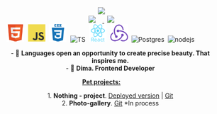 <div id="header" align="center">
  <img src="https://media.giphy.com/media/M9gbBd9nbDrOTu1Mqx/giphy.gif" width="100"/>
  <div id="infoLinks">
    <a href="https://www.linkedin.com/in/dmitriy-chernavin-628286263">
      <img style="height:27px; margin-right:15px" src="https://img.shields.io/badge/LinkedIn-blue?logo=linkedin&logoColor=white&style=for-the-badge" />
    </a>&thinsp;
    <a href="https://t.me/Di_yess">
      <img style="height:27px" src="https://img.shields.io/badge/Telegram-blue?logo=telegram&logoColor=white" />
    </a>
  </div>
 
  <div></div>
<!--   <div style="margin-top:5px">
        <a href=""> <img align="center" src="https://github-readme-stats-sigma-five.vercel.app/api/top-langs/?username=Di-yess&theme=react&line_height=40&hide=css"/> </a>
  </div> -->
    <div id="languages">
  <img src="https://github.com/devicons/devicon/blob/master/icons/html5/html5-original.svg" title="HTML5" alt="HTML" width="40" height="40"/>&nbsp;
  <img src="https://github.com/devicons/devicon/blob/master/icons/javascript/javascript-original.svg" title="JavaScript" alt="JavaScript" width="40" height="40"/>&nbsp;
  <img src="https://github.com/devicons/devicon/blob/master/icons/css3/css3-plain-wordmark.svg"  title="CSS3" alt="CSS" width="40" height="40"/>&nbsp;
  <img src="https://cdn.jsdelivr.net/gh/devicons/devicon/icons/typescript/typescript-original.svg" title="TS" alt="TS" width="40" height="40" />&nbsp;
  <img src="https://github.com/devicons/devicon/blob/master/icons/react/react-original-wordmark.svg" title="React" alt="React" width="40" height="40"/>&nbsp;
  <img src="https://github.com/devicons/devicon/blob/master/icons/redux/redux-original.svg" title="Redux" alt="Redux " width="40" height="40"/>&nbsp;
  <img src="https://cdn.jsdelivr.net/gh/devicons/devicon/icons/postgresql/postgresql-plain.svg" title="Postgres" alt="Postgres" width="40" height="40"/>&nbsp;
<img src="https://cdn.jsdelivr.net/gh/devicons/devicon/icons/nodejs/nodejs-original.svg" title="nodejs" alt="nodejs" width="40" height="40"/>&nbsp;

<div>
<!--   </div>
<table width="320px">
  <tbody>
     <tr>
      <td></td>
    </tr>
    <tr>
      <td>- 👋 My name is Dima. Fullstack JS Developer.&thinsp;</td>
    </tr>
    <tr>
      <td>- 👀 For me languages open an opportunity to create precise beauty. That inspires me.&thinsp;</td>
    </tr>
  </tbody>  
</table> -->
      <dl>
        <dd  style="list-style-type:none">- 👀 <b>Languages open an opportunity to create precise beauty. That inspires me.</b></dd>
        <dd  style="list-style-type:none">- 👋 <b>Dima. Frontend Developer</b></dd>
      </dl>
       <ins><b>Pet projects:</b></ins>
      <dl>
        <dd>1. <b>Nothing - project</b>. <a href="https://app-nothing-project.onrender.com/">Deployed version</a> | <a href="https://github.com/Di-yess/Nothing-pet-project">Git</a></dd>
        <dd>2. <b>Photo-gallery</b>. <a href="https://github.com/Di-yess/photo-gallery">Git</a> *In process
      </dl>
      
<!--   <a href="https://mail.google.com/mail/?view=cm&source=mailto&to=599371@gmail.com">Contact via email</a> -->
 
<!-- - 👋 My name is Dima. Fullstack JS Developer.&thinsp;
- 👀 Languages open an opportunity to create precise beauty. That inspires me.&thinsp;
- 📫 599371@gmail.com -->
</div>
